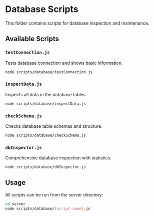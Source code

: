 # Database Scripts

This folder contains scripts for database inspection and maintenance.

## Available Scripts

### `testConnection.js`
Tests database connection and shows basic information.
```bash
node scripts/database/testConnection.js
```

### `inspectData.js`
Inspects all data in the database tables.
```bash
node scripts/database/inspectData.js
```

### `checkSchema.js`
Checks database table schemas and structure.
```bash
node scripts/database/checkSchema.js
```

### `dbInspector.js`
Comprehensive database inspection with statistics.
```bash
node scripts/database/dbInspector.js
```

## Usage

All scripts can be run from the server directory:
```bash
cd server
node scripts/database/[script-name].js
```
